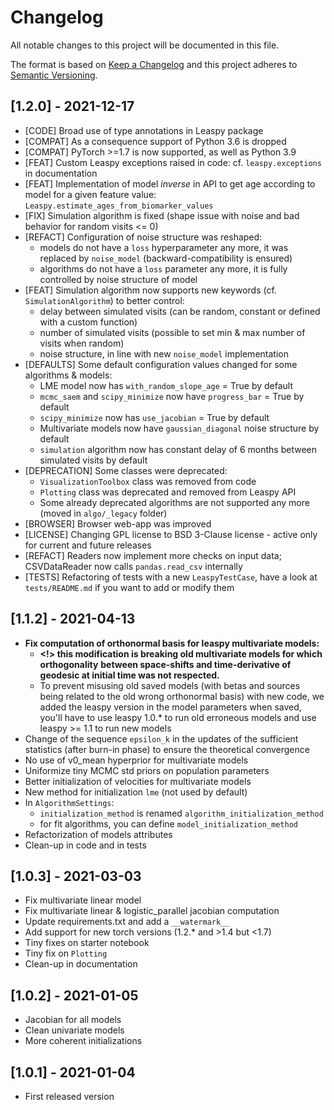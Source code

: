 # Changelog

All notable changes to this project will be documented in this file.

The format is based on [Keep a Changelog](http://keepachangelog.com/en/1.0.0/)
and this project adheres to [Semantic Versioning](http://semver.org/spec/v2.0.0.html).

## [1.2.0] - 2021-12-17
- [CODE] Broad use of type annotations in Leaspy package
- [COMPAT] As a consequence support of Python 3.6 is dropped
- [COMPAT] PyTorch >=1.7 is now supported, as well as Python 3.9
- [FEAT] Custom Leaspy exceptions raised in code: cf. `leaspy.exceptions` in documentation
- [FEAT] Implementation of model _inverse_ in API to get age according to model for a given feature value: `Leaspy.estimate_ages_from_biomarker_values`
- [FIX] Simulation algorithm is fixed (shape issue with noise and bad behavior for random visits <= 0)
- [REFACT] Configuration of noise structure was reshaped:
  - models do not have a `loss` hyperparameter any more, it was replaced by `noise_model` (backward-compatibility is ensured)
  - algorithms do not have a `loss` parameter any more, it is fully controlled by noise structure of model
- [FEAT] Simulation algorithm now supports new keywords (cf. `SimulationAlgorithm`) to better control:
  - delay between simulated visits (can be random, constant or defined with a custom function)
  - number of simulated visits (possible to set min & max number of visits when random)
  - noise structure, in line with new `noise_model` implementation
- [DEFAULTS] Some default configuration values changed for some algorithms & models:
  - LME model now has `with_random_slope_age` = True by default
  - `mcmc_saem` and `scipy_minimize` now have `progress_bar` = True by default
  - `scipy_minimize` now has `use_jacobian` = True by default
  - Multivariate models now have `gaussian_diagonal` noise structure by default
  - `simulation` algorithm now has constant delay of 6 months between simulated visits by default
- [DEPRECATION] Some classes were deprecated:
  - `VisualizationToolbox` class was removed from code
  - `Plotting` class was deprecated and removed from Leaspy API
  - Some already deprecated algorithms are not supported any more (moved in `algo/_legacy` folder)
- [BROWSER] Browser web-app was improved
- [LICENSE] Changing GPL license to BSD 3-Clause license - active only for current and future releases
- [REFACT] Readers now implement more checks on input data; CSVDataReader now calls `pandas.read_csv` internally
- [TESTS] Refactoring of tests with a new `LeaspyTestCase`, have a look at `tests/README.md` if you want to add or modify them

## [1.1.2] - 2021-04-13
- **Fix computation of orthonormal basis for leaspy multivariate models:**
  - **<!> this modification is breaking old multivariate models for which orthogonality**
    **between space-shifts and time-derivative of geodesic at initial time was not respected.**
  - To prevent misusing old saved models (with betas and sources being related to the old wrong
    orthonormal basis) with new code, we added the leaspy version in the model parameters when saved,
    you'll have to use leaspy 1.0.* to run old erroneous models and use leaspy >= 1.1 to run new models
- Change of the sequence `epsilon_k` in the updates of the sufficient statistics (after burn-in phase)
  to ensure the theoretical convergence
- No use of v0_mean hyperprior for multivariate models
- Uniformize tiny MCMC std priors on population parameters
- Better initialization of velocities for multivariate models
- New method for initialization `lme` (not used by default)
- In `AlgorithmSettings`:
  - `initialization_method` is renamed `algorithm_initialization_method`
  - for fit algorithms, you can define `model_initialization_method`
- Refactorization of models attributes
- Clean-up in code and in tests

## [1.0.3] - 2021-03-03
- Fix multivariate linear model
- Fix multivariate linear & logistic_parallel jacobian computation
- Update requirements.txt and add a `__watermark__`
- Add support for new torch versions (1.2.* and >1.4 but <1.7)
- Tiny fixes on starter notebook
- Tiny fix on `Plotting`
- Clean-up in documentation

## [1.0.2] - 2021-01-05
- Jacobian for all models
- Clean univariate models
- More coherent initializations

## [1.0.1] - 2021-01-04
- First released version

